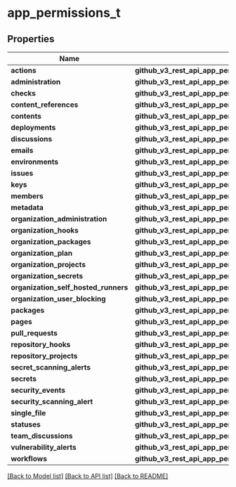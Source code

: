# app_permissions_t

## Properties
Name | Type | Description | Notes
------------ | ------------- | ------------- | -------------
**actions** | **github_v3_rest_api_app_permissions_ACTIONS_e** |  | [optional] 
**administration** | **github_v3_rest_api_app_permissions_ADMINISTRATION_e** |  | [optional] 
**checks** | **github_v3_rest_api_app_permissions_CHECKS_e** |  | [optional] 
**content_references** | **github_v3_rest_api_app_permissions_CONTENTREFERENCES_e** |  | [optional] 
**contents** | **github_v3_rest_api_app_permissions_CONTENTS_e** |  | [optional] 
**deployments** | **github_v3_rest_api_app_permissions_DEPLOYMENTS_e** |  | [optional] 
**discussions** | **github_v3_rest_api_app_permissions_DISCUSSIONS_e** |  | [optional] 
**emails** | **github_v3_rest_api_app_permissions_EMAILS_e** |  | [optional] 
**environments** | **github_v3_rest_api_app_permissions_ENVIRONMENTS_e** |  | [optional] 
**issues** | **github_v3_rest_api_app_permissions_ISSUES_e** |  | [optional] 
**keys** | **github_v3_rest_api_app_permissions_KEYS_e** |  | [optional] 
**members** | **github_v3_rest_api_app_permissions_MEMBERS_e** |  | [optional] 
**metadata** | **github_v3_rest_api_app_permissions_METADATA_e** |  | [optional] 
**organization_administration** | **github_v3_rest_api_app_permissions_ORGANIZATIONADMINISTRATION_e** |  | [optional] 
**organization_hooks** | **github_v3_rest_api_app_permissions_ORGANIZATIONHOOKS_e** |  | [optional] 
**organization_packages** | **github_v3_rest_api_app_permissions_ORGANIZATIONPACKAGES_e** |  | [optional] 
**organization_plan** | **github_v3_rest_api_app_permissions_ORGANIZATIONPLAN_e** |  | [optional] 
**organization_projects** | **github_v3_rest_api_app_permissions_ORGANIZATIONPROJECTS_e** |  | [optional] 
**organization_secrets** | **github_v3_rest_api_app_permissions_ORGANIZATIONSECRETS_e** |  | [optional] 
**organization_self_hosted_runners** | **github_v3_rest_api_app_permissions_ORGANIZATIONSELFHOSTEDRUNNERS_e** |  | [optional] 
**organization_user_blocking** | **github_v3_rest_api_app_permissions_ORGANIZATIONUSERBLOCKING_e** |  | [optional] 
**packages** | **github_v3_rest_api_app_permissions_PACKAGES_e** |  | [optional] 
**pages** | **github_v3_rest_api_app_permissions_PAGES_e** |  | [optional] 
**pull_requests** | **github_v3_rest_api_app_permissions_PULLREQUESTS_e** |  | [optional] 
**repository_hooks** | **github_v3_rest_api_app_permissions_REPOSITORYHOOKS_e** |  | [optional] 
**repository_projects** | **github_v3_rest_api_app_permissions_REPOSITORYPROJECTS_e** |  | [optional] 
**secret_scanning_alerts** | **github_v3_rest_api_app_permissions_SECRETSCANNINGALERTS_e** |  | [optional] 
**secrets** | **github_v3_rest_api_app_permissions_SECRETS_e** |  | [optional] 
**security_events** | **github_v3_rest_api_app_permissions_SECURITYEVENTS_e** |  | [optional] 
**security_scanning_alert** | **github_v3_rest_api_app_permissions_SECURITYSCANNINGALERT_e** |  | [optional] 
**single_file** | **github_v3_rest_api_app_permissions_SINGLEFILE_e** |  | [optional] 
**statuses** | **github_v3_rest_api_app_permissions_STATUSES_e** |  | [optional] 
**team_discussions** | **github_v3_rest_api_app_permissions_TEAMDISCUSSIONS_e** |  | [optional] 
**vulnerability_alerts** | **github_v3_rest_api_app_permissions_VULNERABILITYALERTS_e** |  | [optional] 
**workflows** | **github_v3_rest_api_app_permissions_WORKFLOWS_e** |  | [optional] 

[[Back to Model list]](../README.md#documentation-for-models) [[Back to API list]](../README.md#documentation-for-api-endpoints) [[Back to README]](../README.md)


